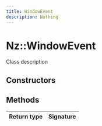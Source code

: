 ```yaml
---
title: WindowEvent
description: Nothing
---
```


# Nz::WindowEvent

Class description

## Constructors


## Methods

| Return type | Signature |
| ----------- | --------- |
